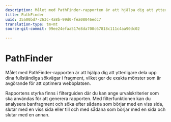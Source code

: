 ```yaml
---
description: Målet med PathFinder-rapporten är att hjälpa dig att ytterligare dela upp dina fullständiga sökvägar i fragment, vilket ger de exakta mönster som är avgörande för att optimera webbplatsen.
title: PathFinder
uuid: 35a00bd7-263c-4a8b-99d0-fea08046edc7
translation-type: tm+mt
source-git-commit: 99ee24efaa517e8da700c67818c111c4aa90dc02

---
```



# PathFinder

Målet med PathFinder-rapporten är att hjälpa dig att ytterligare dela upp dina fullständiga sökvägar i fragment, vilket ger de exakta mönster som är avgörande för att optimera webbplatsen.

Rapportens styrka finns i filterguiden där du kan ange urvalskriterier som ska användas för att generera rapporten. Med filterfunktionen kan du analysera banfragment och söka efter sådana som börjar med en viss sida, slutar med en viss sida eller till och med sådana som börjar med en sida och slutar med en annan.

